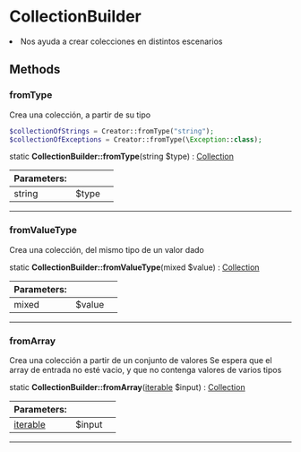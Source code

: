 
                                                                                                                                            
    
# CollectionBuilder


> <ul>
<li>Nos ayuda a crear colecciones en distintos escenarios</li>
</ul>

>
> 








## Methods

### fromType
Crea una colección, a partir de su tipo
```php
$collectionOfStrings = Creator::fromType("string");
$collectionOfExceptions = Creator::fromType(\Exception::class);

```

static **CollectionBuilder::fromType**(string $type) : [Collection](../../../../Collection.md)


|Parameters: | | |
| --- | --- | --- |
|string |$type |  |

---


### fromValueType
Crea una colección, del mismo tipo de un valor dado


static **CollectionBuilder::fromValueType**(mixed $value) : [Collection](../../../../Collection.md)


|Parameters: | | |
| --- | --- | --- |
|mixed |$value |  |

---


### fromArray
Crea una colección a partir de un conjunto de valores
Se espera que el array de entrada no esté vacio, y que no contenga valores de varios tipos

static **CollectionBuilder::fromArray**([iterable](../../../../iterable.md) $input) : [Collection](../../../../Collection.md)


|Parameters: | | |
| --- | --- | --- |
|[iterable](../../../../iterable.md) |$input |  |

---


                                                                                                                                                                                                                                                                                                                                                                                                            
    
                                                                                                                                                                                                                                                                             
                